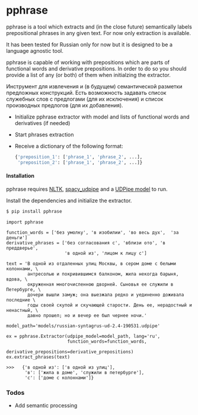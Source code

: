 # pphrase
pphrase is a tool which extracts and (in the close future) semantically labels prepositional phrases in any given text.
For now only extraction is available.

It has been tested for Russian only for now but it is designed to be a language agnostic tool.

pphrase is capable of working with prepositions which are parts of funсtional words and derivative prepositions. In order to do so you should provide a list of any (or both) of them when initialzing the extractor.

Инструмент для извлечения и (в будущем) семантической разметки предложных конструкций. Есть возможность задавать список служебных слов с предлогами (для их исключения) и список производных предлогов (для их добавления).

  - Initialize pphrase extractor with model and lists of functional words and derivatives (if needed)
  - Start phrases extraction
  - Receive a dictionary of the following format:
    
    ```python
    {'preposition_1': ['phrase_1', 'phrase_2', ...],
     'preposition_2': ['phrase_1', 'phrase_2', ...]}
    ```


#### Installation

pphrase requires [NLTK](https://www.nltk.org),       [spacy_udpipe](https://pypi.org/project/spacy-udpipe/) and a [UDPipe model](https://ufal.mff.cuni.cz/udpipe/models) to run.

Install the dependencies and initialize the extractor.

```sh
$ pip install pphrase
```

```
import pphrase

function_words = ['без умолку', 'в изобилии', 'во весь дух',  'за деньги']
derivative_phrases = ['без согласования с', 'вблизи ото', 'в преддверье',
                      'в одной из', 'лицом к лицу с']

text = 'В одной из отдаленных улиц Москвы, в сером доме с белыми колоннами, \
        антресолью и покривившимся балконом, жила некогда барыня, вдова, \
        окруженная многочисленною дворней. Сыновья ее служили в Петербурге, \
        дочери вышли замуж; она выезжала редко и уединенно доживала последние \
        годы своей скупой и скучающей старости. День ее, нерадостный и ненастный, \
        давно прошел; но и вечер ее был чернее ночи.'

model_path='models/russian-syntagrus-ud-2.4-190531.udpipe'

ex = pphrase.Extractor(udpipe_model=model_path, lang='ru',
                       function_words=function_words,
                       derivative_prepositions=derivative_prepositions)
ex.extract_phrases(text)

>>>   {'в одной из': ['в одной из улиц'],
       'в': ['жила в доме', 'служили в петербурге'],
       'с': ['доме с колоннами']}
```

### Todos

 - Add semantic processing
